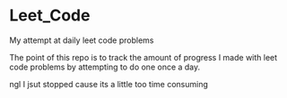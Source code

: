 # Leet_Code
My attempt at daily leet code problems

The point of this repo is to track the amount of progress I made with leet code problems by attempting to do one once a day.

ngl I jsut stopped cause its a little too time consuming 

